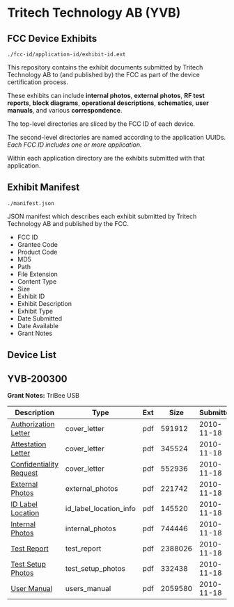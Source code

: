 # Tritech Technology AB (YVB)
## FCC Device Exhibits

```
./fcc-id/application-id/exhibit-id.ext
```

This repository contains the exhibit documents submitted by Tritech Technology AB to (and published by) the FCC as part of the device certification process.

These exhibits can include **internal photos**, **external photos**, **RF test reports**, **block diagrams**, **operational descriptions**, **schematics**, **user manuals**, and various **correspondence**.

The top-level directories are sliced by the FCC ID of each device.

The second-level directories are named according to the application UUIDs. *Each FCC ID includes one or more application.*

Within each application directory are the exhibits submitted with that application. 

## Exhibit Manifest

```
./manifest.json
```

JSON manifest which describes each exhibit submitted by Tritech Technology AB and published by the FCC.

- FCC ID
- Grantee Code
- Product Code
- MD5
- Path
- File Extension
- Content Type
- Size
- Exhibit ID
- Exhibit Description
- Exhibit Type
- Date Submitted
- Date Available
- Grant Notes

## Device List
## YVB-200300
**Grant Notes:** TriBee USB

| Description | Type | Ext | Size | Submitted | Available |
| ----------- | ---- | --- | ---- | --------- | --------- |
| [Authorization Letter](YVB-200300/64af377103cdcef89b20ae1b1a02f438/1378303.pdf) | cover_letter | pdf | 591912 | 2010-11-18 | 2010-11-18 |
| [Attestation Letter](YVB-200300/64af377103cdcef89b20ae1b1a02f438/1378304.pdf) | cover_letter | pdf | 345524 | 2010-11-18 | 2010-11-18 |
| [Confidentiality Request](YVB-200300/64af377103cdcef89b20ae1b1a02f438/1378305.pdf) | cover_letter | pdf | 552936 | 2010-11-18 | 2010-11-18 |
| [External Photos](YVB-200300/64af377103cdcef89b20ae1b1a02f438/1378307.pdf) | external_photos | pdf | 221742 | 2010-11-18 | 2010-11-18 |
| [ID Label Location](YVB-200300/64af377103cdcef89b20ae1b1a02f438/1378306.pdf) | id_label_location_info | pdf | 145520 | 2010-11-18 | 2010-11-18 |
| [Internal Photos](YVB-200300/64af377103cdcef89b20ae1b1a02f438/1378308.pdf) | internal_photos | pdf | 744446 | 2010-11-18 | 2010-11-18 |
| [Test Report](YVB-200300/64af377103cdcef89b20ae1b1a02f438/1378310.pdf) | test_report | pdf | 2388026 | 2010-11-18 | 2010-11-18 |
| [Test Setup Photos](YVB-200300/64af377103cdcef89b20ae1b1a02f438/1378309.pdf) | test_setup_photos | pdf | 332438 | 2010-11-18 | 2010-11-18 |
| [User Manual](YVB-200300/64af377103cdcef89b20ae1b1a02f438/1378320.pdf) | users_manual | pdf | 2059580 | 2010-11-18 | 2010-11-18 |
